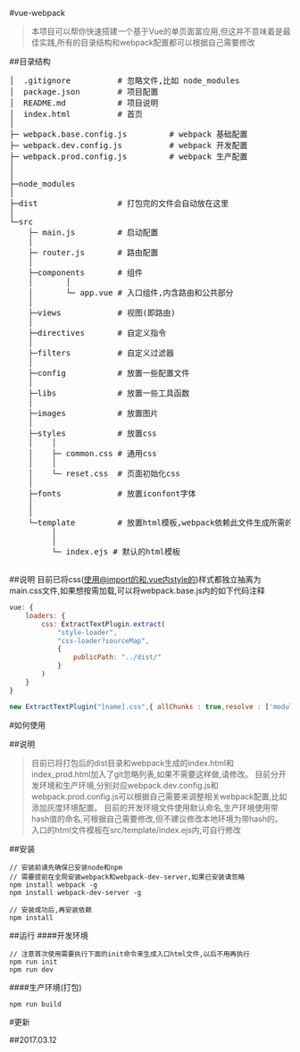 #vue-webpack
> 本项目可以帮你快速搭建一个基于Vue的单页面富应用,但这并不意味着是最佳实践,所有的目录结构和webpack配置都可以根据自己需要修改

##目录结构
<pre>
│  .gitignore          # 忽略文件,比如 node_modules
│  package.json        # 项目配置
│  README.md           # 项目说明
│  index.html          # 首页
│
├─ webpack.base.config.js         # webpack 基础配置
├─ webpack.dev.config.js          # webpack 开发配置
├─ webpack.prod.config.js         # webpack 生产配置
│
│
├─node_modules
│
├─dist                 # 打包完的文件会自动放在这里
│
└─src
    ├─ main.js         # 启动配置
    │
    ├─ router.js       # 路由配置
    │
    ├─components       # 组件
    │       │
    │       └─ app.vue # 入口组件,内含路由和公共部分
    │
    ├─views            # 视图(即路由)
    │
    ├─directives       # 自定义指令
    │
    ├─filters          # 自定义过滤器
    │
    ├─config           # 放置一些配置文件
    │
    ├─libs             # 放置一些工具函数
    │
    ├─images           # 放置图片
    │
    ├─styles           # 放置css
    │    │
    │    ├─ common.css # 通用css
    │    │
    │    └─ reset.css  # 页面初始化css
    │
    ├─fonts            # 放置iconfont字体
    │
    │
    └─template         # 放置html模板,webpack依赖此文件生成所需的html
         │
         │
         └─ index.ejs # 默认的html模板

</pre>


##说明
目前已将css(使用@import的和.vue内style的)样式都独立抽离为main.css文件,如果想按需加载,可以将webpack.base.js内的如下代码注释
```javascript
vue: {
    loaders: {
        css: ExtractTextPlugin.extract(
            "style-loader",
            "css-loader?sourceMap",
            {
                publicPath: "../dist/"
            }
        )
    }
}

new ExtractTextPlugin("[name].css",{ allChunks : true,resolve : ['modules'] }),
```

#如何使用

##说明
> 目前已将打包后的dist目录和webpack生成的index.html和index_prod.html加入了git忽略列表,如果不需要这样做,请修改。
> 目前分开发环境和生产环境,分别对应webpack.dev.config.js和webpack.prod.config.js可以根据自己需要来调整相关webpack配置,比如添加灰度环境配置。
> 目前的开发环境文件使用默认命名,生产环境使用带hash值的命名,可根据自己需要修改,但不建议修改本地环境为带hash的。
> 入口的html文件模板在src/template/index.ejs内,可自行修改

##安装
```
// 安装前请先确保已安装node和npm
// 需要提前在全局安装webpack和webpack-dev-server,如果已安装请忽略
npm install webpack -g
npm install webpack-dev-server -g

// 安装成功后,再安装依赖
npm install
```

##运行
####开发环境
```
// 注意首次使用需要执行下面的init命令来生成入口html文件,以后不用再执行
npm run init
npm run dev
```

####生产环境(打包)
```
npm run build
```

#更新

##2017.03.12


